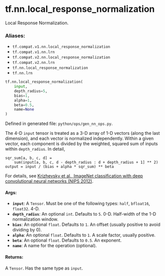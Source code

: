 <div itemscope itemtype="http://developers.google.com/ReferenceObject">
<meta itemprop="name" content="tf.nn.local_response_normalization" />
<meta itemprop="path" content="Stable" />
</div>

# tf.nn.local_response_normalization

Local Response Normalization.

### Aliases:

* `tf.compat.v1.nn.local_response_normalization`
* `tf.compat.v1.nn.lrn`
* `tf.compat.v2.nn.local_response_normalization`
* `tf.compat.v2.nn.lrn`
* `tf.nn.local_response_normalization`
* `tf.nn.lrn`

``` python
tf.nn.local_response_normalization(
    input,
    depth_radius=5,
    bias=1,
    alpha=1,
    beta=0.5,
    name=None
)
```



Defined in generated file: `python/ops/gen_nn_ops.py`.

<!-- Placeholder for "Used in" -->

The 4-D `input` tensor is treated as a 3-D array of 1-D vectors (along the last
dimension), and each vector is normalized independently.  Within a given vector,
each component is divided by the weighted, squared sum of inputs within
`depth_radius`.  In detail,

    sqr_sum[a, b, c, d] =
        sum(input[a, b, c, d - depth_radius : d + depth_radius + 1] ** 2)
    output = input / (bias + alpha * sqr_sum) ** beta

For details, see [Krizhevsky et al., ImageNet classification with deep
convolutional neural networks (NIPS 2012)](http://papers.nips.cc/paper/4824-imagenet-classification-with-deep-convolutional-neural-networks).

#### Args:


* <b>`input`</b>: A `Tensor`. Must be one of the following types: `half`, `bfloat16`, `float32`.
  4-D.
* <b>`depth_radius`</b>: An optional `int`. Defaults to `5`.
  0-D.  Half-width of the 1-D normalization window.
* <b>`bias`</b>: An optional `float`. Defaults to `1`.
  An offset (usually positive to avoid dividing by 0).
* <b>`alpha`</b>: An optional `float`. Defaults to `1`.
  A scale factor, usually positive.
* <b>`beta`</b>: An optional `float`. Defaults to `0.5`. An exponent.
* <b>`name`</b>: A name for the operation (optional).


#### Returns:

A `Tensor`. Has the same type as `input`.
